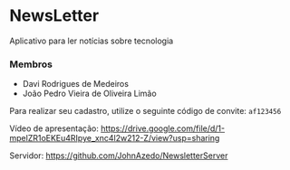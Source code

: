 # NewsLetter
 Aplicativo para ler notícias sobre tecnologia

### Membros
- Davi Rodrigues de Medeiros
- João Pedro Vieira de Oliveira Limão

Para realizar seu cadastro, utilize o seguinte código de convite: `af123456`

Vídeo de apresentação: https://drive.google.com/file/d/1-mpelZR1oEKEu4RIpye_xnc4l2w212-Z/view?usp=sharing

Servidor: https://github.com/JohnAzedo/NewsletterServer
